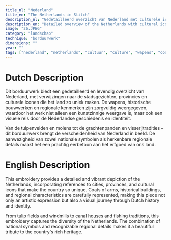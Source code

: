 ```yaml
---
title_nl: "Nederland"
title_en: "The Netherlands in Stitch"
description_nl: "Gedetailleerd overzicht van Nederland met culturele iconen"
description_en: "Detailed overview of the Netherlands with cultural icons"
image: "26.JPEG"
category: "landschap"
technique: "borduurwerk"
dimensions: ""
year: ""
tags: ["nederland", "netherlands", "cultuur", "culture", "wapens", "coats of arms", "regionale kenmerken", "regional features", "erfgoed", "heritage"]
---
```


# Dutch Description

Dit borduurwerk biedt een gedetailleerd en levendig overzicht van Nederland, met verwijzingen naar de stadsgezichten, provincies en culturele iconen die het land zo uniek maken. De wapens, historische bouwwerken en regionale kenmerken zijn zorgvuldig weergegeven, waardoor het werk niet alleen een kunstzinnige weergave is, maar ook een visuele reis door de Nederlandse geschiedenis en identiteit.

Van de tulpenvelden en molens tot de grachtenpanden en visserijtradities – dit borduurwerk brengt de verscheidenheid van Nederland in beeld. De aanwezigheid van zowel nationale symbolen als herkenbare regionale details maakt het een prachtig eerbetoon aan het erfgoed van ons land.

# English Description

This embroidery provides a detailed and vibrant depiction of the Netherlands, incorporating references to cities, provinces, and cultural icons that make the country so unique. Coats of arms, historical buildings, and regional characteristics are carefully represented, making this piece not only an artistic expression but also a visual journey through Dutch history and identity.

From tulip fields and windmills to canal houses and fishing traditions, this embroidery captures the diversity of the Netherlands. The combination of national symbols and recognizable regional details makes it a beautiful tribute to the country's rich heritage.
